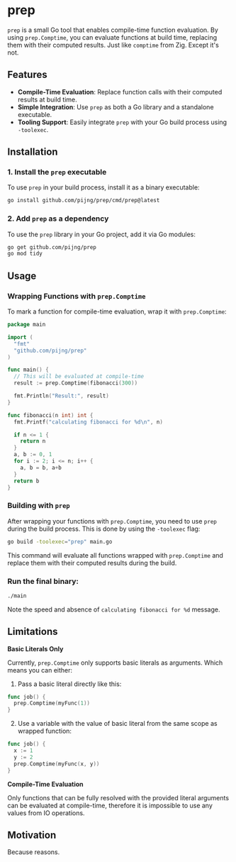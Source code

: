 # prep

`prep` is a small Go tool that enables compile-time function evaluation. By using `prep.Comptime`, you can evaluate functions at build time, replacing them with their computed results. Just like `comptime` from Zig. Except it's not.

## Features

- **Compile-Time Evaluation**: Replace function calls with their computed results at build time.
- **Simple Integration**: Use `prep` as both a Go library and a standalone executable.
- **Tooling Support**: Easily integrate `prep` with your Go build process using `-toolexec`.

## Installation

### 1. Install the `prep` executable

To use `prep` in your build process, install it as a binary executable:

```bash
go install github.com/pijng/prep/cmd/prep@latest
```

### 2. Add `prep` as a dependency

To use the `prep` library in your Go project, add it via Go modules:

```bash
go get github.com/pijng/prep
go mod tidy
```

## Usage

### Wrapping Functions with `prep.Comptime`

To mark a function for compile-time evaluation, wrap it with `prep.Comptime`:

```go
package main

import (
  "fmt"
  "github.com/pijng/prep"
)

func main() {
  // This will be evaluated at compile-time
  result := prep.Comptime(fibonacci(300))

  fmt.Println("Result:", result)
}

func fibonacci(n int) int {
  fmt.Printf("calculating fibonacci for %d\n", n)

  if n <= 1 {
    return n
  }
  a, b := 0, 1
  for i := 2; i <= n; i++ {
    a, b = b, a+b
  }
  return b
}
```

### Building with `prep`

After wrapping your functions with `prep.Comptime`, you need to use `prep` during the build process. This is done by using the `-toolexec` flag:

```bash
go build -toolexec="prep" main.go
```

This command will evaluate all functions wrapped with `prep.Comptime` and replace them with their computed results during the build.

### Run the final binary:

```bash
./main
```

Note the speed and absence of `calculating fibonacci for %d` message.

## Limitations

**Basic Literals Only**

Currently, `prep.Comptime` only supports basic literals as arguments. Which means you can either:

  1. Pass a basic literal directly like this:
  ```go
  func job() {
    prep.Comptime(myFunc(1))
  }
  ```

  2. Use a variable with the value of basic literal from the same scope as wrapped function:

  ```go
  func job() {
    x := 1
    y := 2
    prep.Comptime(myFunc(x, y))
  }
  ```

**Compile-Time Evaluation**

Only functions that can be fully resolved with the provided literal arguments can be evaluated at compile-time, therefore it is impossible to use any values from IO operations.

## Motivation

Because reasons.
